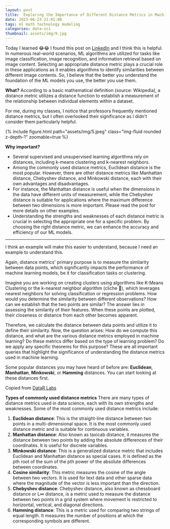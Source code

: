 ```yaml
---
layout: post
title:  Exploring the Importance of Different Distance Metrics in Machine Learning
date: 2023-06-23 21:01:00
tags: ml math technology modeling
categories: data-sci
thumbnail: assets/img/9.jpg
---
```

Today I learned 😂😂 I found this post on [LinkedIn](https://www.linkedin.com/posts/mehdihamedi_distances-machinelearning-distances-activity-7077582759099027457-Q4eh/) and I think this is helpful. In numerous real-world scenarios, ML algorithms are utilized for tasks like image classification, image recognition, and information retrieval based on image content. Selecting an appropriate distance metric plays a crucial role in these applications as it enables algorithms to identify similarities between different image contents. So, I believe that the better you understand the foundation of the ML models you use, the better you use them.

**What?** According to a basic mathematical definition (source: Wikipedia), a distance metric utilizes a distance function to establish a measurement of the relationship between individual elements within a dataset.

For me, during my classes, I notice that professors frequently mentioned distance metrics, but I often overlooked their significance as I didn't consider them particularly helpful.

<div class="row mt-3">
    <div class="col-sm mt-3 mt-md-0">
        {% include figure.html path="assets/img/5.jpeg" class="img-fluid rounded z-depth-1" zoomable=true %}
    </div>
</div>

**Why important?**
- Several supervised and unsupervised learning algorithms rely on distances, including k-means clustering and k-nearest neighbors.
- Among the commonly used distance metrics, Euclidean distance is the most popular. However, there are other distance metrics like Manhattan distance, Chebyshev distance, and Minkowski distance, each with their own advantages and disadvantages.
- For instance, the Manhattan distance is useful when the dimensions in the data have different units of measurement, while the Chebyshev distance is suitable for applications where the maximum difference between two dimensions is more important. Please read the post for more details on other examples.
- Understanding the strengths and weaknesses of each distance metric is crucial in selecting the appropriate one for a specific problem. By choosing the right distance metric, we can enhance the accuracy and efficiency of our ML models.

---
I think an example will make this easier to understand, because I need an example to understand this.

Again, distance metrics' primary purpose is to measure the similarity between data points, which significantly impacts the performance of machine learning models, be it for classification tasks or clustering.

Imagine you are working on creating clusters using algorithms like K-Means Clustering or the k-nearest neighbor algorithm (cliche 🤭), which leverages nearest neighbors for solving classification or regression problems. How would you determine the similarity between different observations? How can we establish that the two points are similar? The answer lies in assessing the similarity of their features. When these points are plotted, their closeness or distance from each other becomes apparent.

Therefore, we calculate the distance between data points and utilize it to define their similarity. Now, the question arises: How do we compute this distance, and what are the various distance metrics employed in machine learning? Do these metrics differ based on the type of learning problem? Do we apply any specific theorems for this purpose? These are all important queries that highlight the significance of understanding the distance metrics used in machine learning.

Some popular distances you may have heard of before are: **Euclidean**, **Manhattan**, **Minkowski**, or **Hamming** distances. You can start looking at these distances first.

Copied from [DataR Labs](https://www.datarlabs.com/post/measuring-the-unmeasurable-the-power-of-distance-metrics-in-data-science)

**Types of commonly used distance metrics**
There are many types of distance metrics used in data science, each with its own strengths and weaknesses. Some of the most commonly used distance metrics include:
1. **Euclidean distance**: This is the straight-line distance between two points in a multi-dimensional space. It is the most commonly used distance metric and is suitable for continuous variables.
2. **Manhattan distance**: Also known as taxicab distance, it measures the distance between two points by adding the absolute differences of their coordinates. It is useful for discrete variables. 
3. **Minkowski distance**: This is a generalized distance metric that includes Euclidean and Manhattan distance as special cases. It is defined as the pth root of the sum of the pth power of the absolute differences between coordinates. 
4. **Cosine similarity**: This metric measures the cosine of the angle between two vectors. It is used for text data and other sparse data where the magnitude of the vector is less important than the direction. 
5. **Chebyshev distance**: Chebyshev distance, also known as chessboard distance or L∞ distance, is a metric used to measure the distance between two points in a grid system where movement is restricted to horizontal, vertical, and diagonal directions. 
6. **Hamming distance**: This is a metric used for comparing two strings of equal length. It measures the number of positions at which the corresponding symbols are different.
